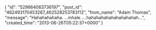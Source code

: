  {
   "id": "529664063736197",
   "post_id": "462493170453287_462528253783112",
   "from_name": "Adam Thomas",
   "message": "Hahahahahaha. ...inhale.....hahahahahahahahahahah...",
   "created_time": "2013-06-26T05:22:37+0000"
 }
